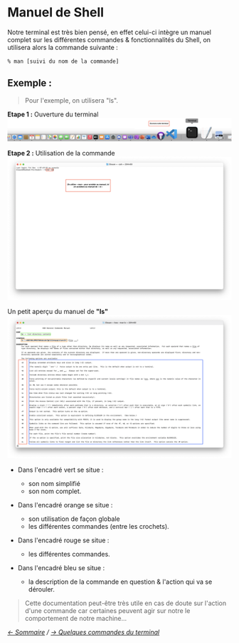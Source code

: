 # Manuel de Shell

Notre terminal est très bien pensé, en effet celui-ci intègre un manuel complet sur les différentes commandes & fonctionnalités du Shell, on utilisera alors la commande suivante :

    % man [suivi du nom de la commande]

## Exemple :
> Pour l'exemple, on utilisera "ls".

**Etape 1 :** Ouverture du terminal 
![Man0](https://raw.githubusercontent.com/ByMSRT/Shell/main/Images/Man0.png)

**Etape 2 :** Utilisation de la commande
![Man1](https://raw.githubusercontent.com/ByMSRT/Shell/main/Images/Man1.png)

Un petit aperçu du manuel de **"ls"**
![Man2](https://raw.githubusercontent.com/ByMSRT/Shell/main/Images/Man2.png)

* Dans l'encadré vert se situe : 
    * son nom simplifié
    * son nom complet.

* Dans l'encadré orange se situe :
    * son utilisation de façon globale
    * les différentes commandes (entre les crochets).

* Dans l'encadré rouge se situe : 
    * les différentes commandes.

* Dans l'encadré bleu se situe :
    * la description de la commande en question & l'action qui va se dérouler.

> Cette documentation peut-être très utile en cas de doute sur l'action d'une commande car certaines peuvent agir sur notre le comportement de notre machine...


*[<- Sommaire](https://github.com/ByMSRT/Shell) / [-> Quelques commandes du terminal](https://github.com/ByMSRT/Shell/blob/main/Quelques_commandes_du_terminal.md)*